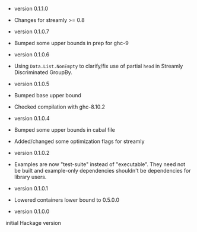 * version 0.1.1.0
* Changes for streamly >= 0.8

* version 0.1.0.7
* Bumped some upper bounds in prep for ghc-9

* version 0.1.0.6
* Using ```Data.List.NonEmpty``` to clarify/fix use of partial ```head``` in Streamly Discriminated GroupBy.

* version 0.1.0.5
* Bumped base upper bound
* Checked compilation with ghc-8.10.2

* version 0.1.0.4
* Bumped some upper bounds in cabal file
* Added/changed some optimization flags for streamly

* version 0.1.0.2
* Examples are now "test-suite" instead of "executable". They need not be built and example-only dependencies shouldn't be dependencies for library users.

* version 0.1.0.1
* Lowered containers lower bound to 0.5.0.0

* version 0.1.0.0

initial Hackage version
